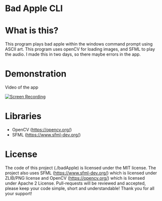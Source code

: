 # Bad Apple CLI
# What is this?
This program plays bad apple within the windows command prompt using ASCII art. This program uses openCV for loading images, and SFML to play the audio.
I made this in two days, so there maybe errors in the app.

# Demonstration
Video of the app

[![Screen Recording](https://img.youtube.com/vi/Lh2Fp-Eqoi0/0.jpg)](https://www.youtube.com/watch?v=Lh2Fp-Eqoi0)

# Libraries
- OpenCV (https://opencv.org/)
- SFML (https://www.sfml-dev.org/)

# License
The code of this project (./badApple) is licensed under the MIT license.
The project also uses SFML (https://www.sfml-dev.org/) which is licensed under ZLIB/PNG license and OpenCV (https://opencv.org/) which is licensed under Apache 2 License.
Pull-requests will be reviewed and accepted, please keep your code simple, short and understandable! Thank you for all your support!
